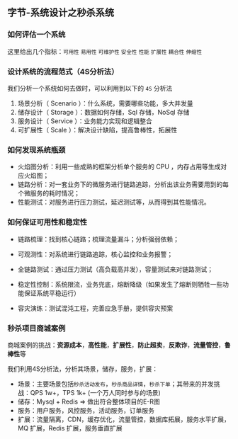 ## 字节-系统设计之秒杀系统

### 如何评估一个系统

这里给出几个指标：`可用性` `易用性` `可维护性` `安全性` `性能` `扩展性` `耦合性` `伸缩性`

### 设计系统的流程范式（4S分析法）

我们分析一个系统如何去做时，可以利用到以下的 `4S` 分析法

1. 场景分析（ Scenario ）：什么系统，需要哪些功能，多大并发量
2. 储存设计（ Storage ）：数据如何存储，Sql 存储，NoSql 存储
3. 服务设计（ Service ）：业务能力实现和逻辑整合
4. 可扩展性（ Scale ）：解决设计缺陷，提高鲁棒性，拓展性

### 如何发现系统瓶颈

- 火焰图分析：利用一些成熟的框架分析单个服务的 CPU ，内存占用等生成对应火焰图；
- 链路分析：对一套业务下的微服务进行链路追踪，分析出该业务需要用到的每个微服务的耗时情况；
- 性能测试：对服务进行压力测试，延迟测试等，从而得到其性能情况。

### 如何保证可用性和稳定性

- 链路梳理：找到核心链路；梳理流量漏斗；分析强弱依赖；

- 可观测性：对系统进行链路追踪，核心监控和业务报警；

- 全链路测试：通过压力测试（高负载高并发），容量测试来对链路测试；

- 稳定性控制：系统限流，业务兜底，熔断降级（如果发生了熔断则牺牲一些功能保证系统平稳运行）

- 容灾演练：测试混沌工程，完善应急手册，提供容灾预案

### 秒杀项目商城案例

商城案例的挑战：**资源成本**，**高性能**，**扩展性**，**防止超卖**，**反欺诈**，**流量管控**，**鲁棒性**等

我们利用4S分析法，分析其场景，储存，服务，扩展：

- 场景：主要场景包括`秒杀活动发布`，`秒杀商品详情`，`秒杀下单`；其带来的并发挑战：QPS 1w+，TPS 1k+ (一个万人同时参与的场景)
- 储存：Mysql + Redis  => 做出符合整体项目的E-R图
- 服务：用户服务，风控服务，活动服务，订单服务
- 扩展：流量隔离，CDN，缓存优化，流量管控，数据库拓展，服务水平扩展，MQ 扩展，Redis 扩展，服务垂直扩展


